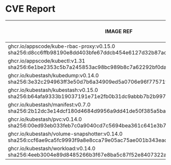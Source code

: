 # CVE Report
|                                                        IMAGE REF                                                        |      OS       | CRITICAL<BR>(OS, OTHER) | HIGH<BR>(OS, OTHER) | MEDIUM<BR>(OS, OTHER) | LOW<BR>(OS, OTHER) | UNKNOWN<BR>(OS, OTHER) |
|-------------------------------------------------------------------------------------------------------------------------|---------------|-------------------------|---------------------|-----------------------|--------------------|------------------------|
| ghcr.io/appscode/kube-rbac-proxy:v0.15.0<br>sha256:d8cc6ffb98190e8dd403bfe67ddcb454e6127d32b87acc237b3e5240f70a20fb     | debian 11.8   | 0, 2                    | 0, 7                | 0, 15                 | 0, 0               | 1, 0                   |
| ghcr.io/appscode/kubectl:v1.31<br>sha256:6e1be2353c5b7a245853ac98bc989b8c7a62292bf0da19f59f8c02a3a9010cb4               |               | 0, 0                    | 0, 2                | 0, 2                  | 0, 0               | 0, 0                   |
| ghcr.io/kubestash/kubedump:v0.14.0<br>sha256:3e32c294963ff3e50d7b6a34909ed5a0706e96f77571f6763ef37f9d6cc3bc2c           |               | 0, 1                    | 0, 1                | 0, 1                  | 0, 0               | 0, 0                   |
| ghcr.io/kubestash/kubestash:v0.15.0<br>sha256:b64afa9333b19037191e71e2fb0b31dc9abbb7b2b997beeb2ef0dc8830912578          | alpine 3.21.1 | 0, 1                    | 0, 1                | 0, 1                  | 0, 0               | 0, 0                   |
| ghcr.io/kubestash/manifest:v0.7.0<br>sha256:2b12dc3e14dcf180d4684d9956a9dd41de50f385a5bad5f787417b2648524c35            |               | 0, 1                    | 0, 1                | 0, 0                  | 0, 0               | 0, 0                   |
| ghcr.io/kubestash/pvc:v0.14.0<br>sha256:00ed93eb033feb7c0a9040cd7c5694bea361c641e3b720f05b0d8b03d135c867                |               | 0, 1                    | 0, 1                | 0, 1                  | 0, 0               | 0, 0                   |
| ghcr.io/kubestash/volume-snapshotter:v0.14.0<br>sha256:ccf6ae9ca5fc9993f9a8e8cca79e05ac75ae001b343eaded11e146543b048b27 |               | 0, 0                    | 0, 0                | 0, 1                  | 0, 0               | 0, 0                   |
| ghcr.io/kubestash/workload:v0.14.0<br>sha256:4eeb3004e89d8485266b3f67e8ba5c87f52e8407322a42aae7412d3fe39e9cb3           |               | 0, 1                    | 0, 1                | 0, 0                  | 0, 0               | 0, 0                   |
